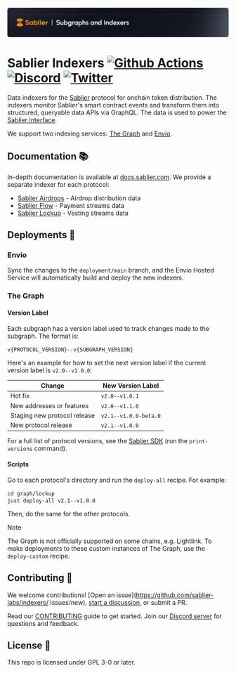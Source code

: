![Sablier Branding](./banner.png)

# Sablier Indexers [![Github Actions][gha-badge]][gha] [![Discord][discord-badge]][discord] [![Twitter][twitter-badge]][twitter]

[gha]: https://github.com/sablier-labs/indexers/actions
[gha-badge]: https://github.com/sablier-labs/indexers/actions/workflows/ci.yml/badge.svg
[discord]: https://discord.gg/bSwRCwWRsT
[discord-badge]: https://img.shields.io/discord/659709894315868191
[twitter-badge]: https://img.shields.io/twitter/follow/Sablier
[twitter]: https://x.com/Sablier

Data indexers for the [Sablier](https://sablier.com) protocol for onchain token distribution. The indexers monitor
Sablier's smart contract events and transform them into structured, queryable data APIs via GraphQL. The data is used to
power the [Sablier Interface](https://app.sablier.com).

We support two indexing services: [The Graph](https://thegraph.com) and [Envio](https://envio.dev).

## Documentation 📚

In-depth documentation is available at [docs.sablier.com](https://docs.sablier.com/api/overview). We provide a separate
indexer for each protocol:

- [Sablier Airdrops](https://docs.sablier.com/api/airdrops/indexers) - Airdrop distribution data
- [Sablier Flow](https://docs.sablier.com/api/flow/indexers) - Payment streams data
- [Sablier Lockup](https://docs.sablier.com/api/lockup/indexers) - Vesting streams data

## Deployments 🚀

### Envio

Sync the changes to the `deployment/main` branch, and the Envio Hosted Service will automatically build and deploy the
new indexers.

### The Graph

#### Version Label

Each subgraph has a version label used to track changes made to the subgraph. The format is:

```text
v{PROTOCOL_VERSION}--v{SUBGRAPH_VERSION}
```

Here's an example for how to set the next version label if the current version label is `v2.0--v1.0.0`:

| Change                       | New Version Label     |
| ---------------------------- | --------------------- |
| Hot fix                      | `v2.0--v1.0.1`        |
| New addresses or features    | `v2.0--v1.1.0`        |
| Staging new protocol release | `v2.1--v1.0.0-beta.0` |
| New protocol release         | `v2.1--v1.0.0`        |

For a full list of protocol versions, see the [Sablier SDK](https://github.com/sablier-labs/sdk) (run the
`print-versions` command).

#### Scripts

Go to each protocol's directory and run the `deploy-all` recipe. For example:

```shell
cd graph/lockup
just deploy-all v2.1--v1.0.0
```

Then, do the same for the other protocols.

> [!NOTE]
>
> The Graph is not officially supported on some chains, e.g. Lightlink. To make deployments to these custom instances of
> The Graph, use the `deploy-custom` recipe.

## Contributing 🤝

We welcome contributions! [Open an issue](https://github.com/sablier-labs/indexers/ issues/new),
[start a discussion](https://github.com/sablier-labs/indexers/discussions/new), or submit a PR.

Read our [CONTRIBUTING](./CONTRIBUTING.md) guide to get started. Join our [Discord server][discord] for questions and
feedback.

## License 📄

This repo is licensed under GPL 3-0 or later.
